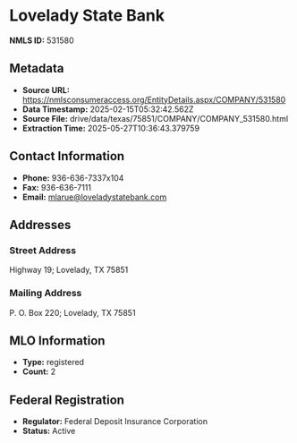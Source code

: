 # Lovelady State Bank

**NMLS ID:** 531580

## Metadata
- **Source URL:** https://nmlsconsumeraccess.org/EntityDetails.aspx/COMPANY/531580
- **Data Timestamp:** 2025-02-15T05:32:42.562Z
- **Source File:** drive/data/texas/75851/COMPANY/COMPANY_531580.html
- **Extraction Time:** 2025-05-27T10:36:43.379759

## Contact Information
- **Phone:** 936-636-7337x104
- **Fax:** 936-636-7111
- **Email:** mlarue@loveladystatebank.com

## Addresses
### Street Address
Highway 19; Lovelady, TX 75851

### Mailing Address
P. O. Box 220; Lovelady, TX 75851

## MLO Information
- **Type:** registered
- **Count:** 2

## Federal Registration
- **Regulator:** Federal Deposit Insurance Corporation
- **Status:** Active
